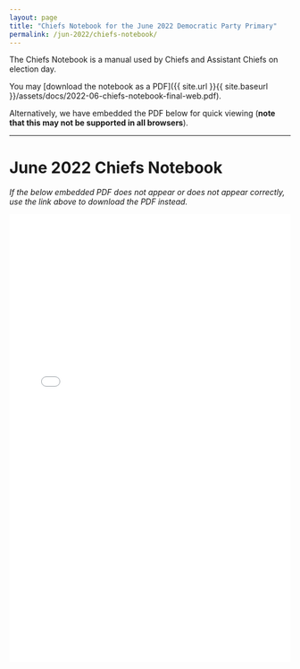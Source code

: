 ```yaml
---
layout: page
title: "Chiefs Notebook for the June 2022 Democratic Party Primary"
permalink: /jun-2022/chiefs-notebook/
---
```


The Chiefs Notebook is a manual used by Chiefs and Assistant Chiefs on election day.

You may [download the notebook as a PDF]({{ site.url }}{{ site.baseurl }}/assets/docs/2022-06-chiefs-notebook-final-web.pdf).

Alternatively, we have embedded the PDF below for quick viewing (**note that this may not be supported in all browsers**).

---

# June 2022 Chiefs Notebook

*If the below embedded PDF does not appear or does not appear correctly, use the link above to download the PDF instead.*

<embed src="{{ site.url }}{{ site.baseurl }}/assets/docs/2022-06-chiefs-notebook-final-web.pdf" type="application/pdf" width="100%" height="800px" />